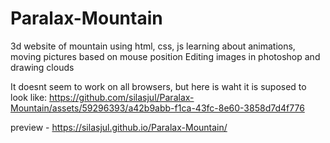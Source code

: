 # Paralax-Mountain
3d website of mountain using html, css, js
learning about animations, moving pictures based on mouse position
Editing images in photoshop and drawing clouds

It doesnt seem to work on all browsers, but here is waht it is suposed to look like:
https://github.com/silasjul/Paralax-Mountain/assets/59296393/a42b9abb-f1ca-43fc-8e60-3858d7d4f776



preview - https://silasjul.github.io/Paralax-Mountain/
